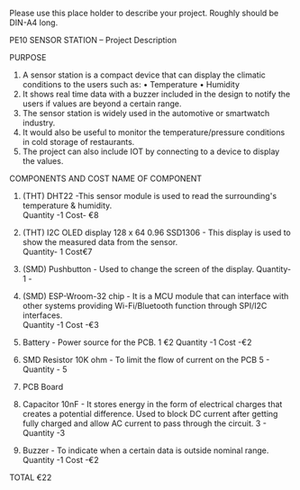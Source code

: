 Please use this place holder to describe your project. Roughly should be DIN-A4 long. 

PE10 
SENSOR STATION – Project Description

PURPOSE
1. 	A sensor station is a compact device that can display the climatic conditions to the users such as: 
•	Temperature
•	Humidity
2. 	It shows real time data with a buzzer included in the design to notify the users if values are beyond a certain range.
3. The sensor station is widely used in the automotive or smartwatch industry.	
4. It would also be useful to monitor the temperature/pressure conditions in cold storage of restaurants.	
5. The project can also include IOT by connecting to a device to display the values.
	

COMPONENTS AND COST
NAME OF COMPONENT	
                                                                     
1. (THT) DHT22 -This sensor module is used to read the surrounding's temperature & humidity.	
Quantity -1
Cost- €‎8

2. (THT) I2C OLED display 128 x 64 0.96 SSD1306 - This display is used to show the measured data from the sensor.	
Quantity- 1	
Cost€‎7

3. (SMD) Pushbutton - Used to change the screen of the display.	
Quantity- 1	- 


4. (SMD) ESP-Wroom-32 chip - It is a MCU module that can interface with other systems providing Wi-Fi/Bluetooth function through SPI/I2C interfaces.	
Quantity -1	
Cost -€‎3

5. Battery - Power source for the PCB.	1	€‎2
Quantity -1
Cost -€‎2

6. SMD Resistor 10K ohm	- To limit the flow of current on the PCB	5	-
Quantity - 5

7. PCB Board 		

8. Capacitor 10nF -	It stores energy in the form of electrical charges that creates a potential difference. Used to block DC current after getting fully charged and allow AC current to pass through the circuit.	3	-
Quantity -3

9. Buzzer -	To indicate when a certain data is outside nominal range.
Quantity -1	
Cost -€‎2

TOTAL			€‎22

